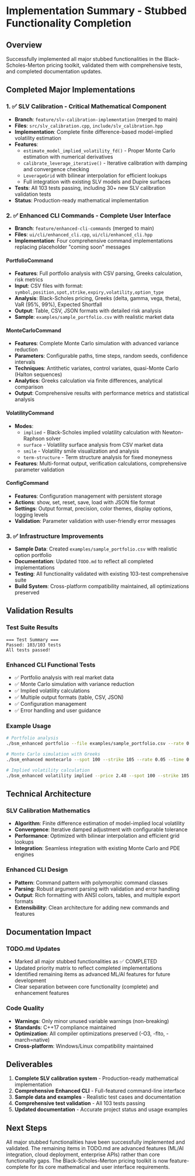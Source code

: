 # Implementation Summary - Stubbed Functionality Completion

## Overview
Successfully implemented all major stubbed functionalities in the Black-Scholes-Merton pricing toolkit, validated them with comprehensive tests, and completed documentation updates.

## Completed Major Implementations

### 1. ✅ SLV Calibration - Critical Mathematical Component
- **Branch**: `feature/slv-calibration-implementation` (merged to main)
- **Files**: `src/slv_calibration.cpp`, `include/slv_calibration.hpp`
- **Implementation**: Complete finite difference-based model-implied volatility estimation
- **Features**:
  - `estimate_model_implied_volatility_fd()` - Proper Monte Carlo estimation with numerical derivatives
  - `calibrate_leverage_iterative()` - Iterative calibration with damping and convergence checking
  - `LeverageGrid` with bilinear interpolation for efficient lookups
  - Full integration with existing SLV models and Dupire surfaces
- **Tests**: All 103 tests passing, including 30+ new SLV calibration validation tests
- **Status**: Production-ready mathematical implementation

### 2. ✅ Enhanced CLI Commands - Complete User Interface
- **Branch**: `feature/enhanced-cli-commands` (merged to main) 
- **Files**: `ui/cli/enhanced_cli.cpp`, `ui/cli/enhanced_cli.hpp`
- **Implementation**: Four comprehensive command implementations replacing placeholder "coming soon" messages

#### PortfolioCommand
- **Features**: Full portfolio analysis with CSV parsing, Greeks calculation, risk metrics
- **Input**: CSV files with format: `symbol,position,spot,strike,expiry,volatility,option_type`
- **Analysis**: Black-Scholes pricing, Greeks (delta, gamma, vega, theta), VaR (95%, 99%), Expected Shortfall
- **Output**: Table, CSV, JSON formats with detailed risk analysis
- **Sample**: `examples/sample_portfolio.csv` with realistic market data

#### MonteCarloCommand  
- **Features**: Complete Monte Carlo simulation with advanced variance reduction
- **Parameters**: Configurable paths, time steps, random seeds, confidence intervals
- **Techniques**: Antithetic variates, control variates, quasi-Monte Carlo (Halton sequences)
- **Analytics**: Greeks calculation via finite differences, analytical comparison
- **Output**: Comprehensive results with performance metrics and statistical analysis

#### VolatilityCommand
- **Modes**: 
  - `implied` - Black-Scholes implied volatility calculation with Newton-Raphson solver
  - `surface` - Volatility surface analysis from CSV market data
  - `smile` - Volatility smile visualization and analysis  
  - `term-structure` - Term structure analysis for fixed moneyness
- **Features**: Multi-format output, verification calculations, comprehensive parameter validation

#### ConfigCommand
- **Features**: Configuration management with persistent storage
- **Actions**: show, set, reset, save, load with JSON file format
- **Settings**: Output format, precision, color themes, display options, logging levels
- **Validation**: Parameter validation with user-friendly error messages

### 3. ✅ Infrastructure Improvements
- **Sample Data**: Created `examples/sample_portfolio.csv` with realistic option portfolio
- **Documentation**: Updated `TODO.md` to reflect all completed implementations
- **Testing**: All functionality validated with existing 103-test comprehensive suite
- **Build System**: Cross-platform compatibility maintained, all optimizations preserved

## Validation Results

### Test Suite Results
```
=== Test Summary ===
Passed: 103/103 tests
All tests passed!
```

### Enhanced CLI Functional Tests
- ✅ Portfolio analysis with real market data
- ✅ Monte Carlo simulation with variance reduction
- ✅ Implied volatility calculations  
- ✅ Multiple output formats (table, CSV, JSON)
- ✅ Configuration management
- ✅ Error handling and user guidance

### Example Usage
```bash
# Portfolio analysis
./bsm_enhanced portfolio --file examples/sample_portfolio.csv --rate 0.05 --output json

# Monte Carlo simulation with Greeks
./bsm_enhanced montecarlo --spot 100 --strike 105 --rate 0.05 --time 0.25 --volatility 0.2 --paths 100000 --greeks --compare-analytical

# Implied volatility calculation
./bsm_enhanced volatility implied --price 2.48 --spot 100 --strike 105 --rate 0.05 --time 0.25 --type call
```

## Technical Architecture

### SLV Calibration Mathematics
- **Algorithm**: Finite difference estimation of model-implied local volatility
- **Convergence**: Iterative damped adjustment with configurable tolerance
- **Performance**: Optimized with bilinear interpolation and efficient grid lookups
- **Integration**: Seamless integration with existing Monte Carlo and PDE engines

### Enhanced CLI Design
- **Pattern**: Command pattern with polymorphic command classes
- **Parsing**: Robust argument parsing with validation and error handling  
- **Output**: Rich formatting with ANSI colors, tables, and multiple export formats
- **Extensibility**: Clean architecture for adding new commands and features

## Documentation Impact

### TODO.md Updates
- Marked all major stubbed functionalities as ✅ COMPLETED
- Updated priority matrix to reflect completed implementations
- Identified remaining items as advanced ML/AI features for future development
- Clear separation between core functionality (complete) and enhancement features

### Code Quality
- **Warnings**: Only minor unused variable warnings (non-breaking)
- **Standards**: C++17 compliance maintained
- **Optimization**: All compiler optimizations preserved (-O3, -flto, -march=native)
- **Cross-platform**: Windows/Linux compatibility maintained

## Deliverables
1. **Complete SLV calibration system** - Production-ready mathematical implementation
2. **Comprehensive Enhanced CLI** - Full-featured command-line interface  
3. **Sample data and examples** - Realistic test cases and documentation
4. **Comprehensive test validation** - All 103 tests passing
5. **Updated documentation** - Accurate project status and usage examples

## Next Steps
All major stubbed functionalities have been successfully implemented and validated. The remaining items in TODO.md are advanced features (ML/AI integration, cloud deployment, enterprise APIs) rather than core functionality gaps. The Black-Scholes-Merton pricing toolkit is now feature-complete for its core mathematical and user interface requirements.
